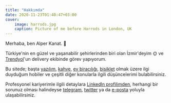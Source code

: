 ```yaml
---
title: "Hakkımda"
date: 2020-11-23T01:40:47+03:00
cover:
    image: harrods.jpg
    caption: Picture of me before Harrods in London, UK
---
```


Merhaba, ben Alper Kanat. 👋

Türkiye'nin en güzel ve yaşanabilir şehirlerinden biri olan İzmir'deyim 🌞 ve [Trendyol](https://trendyol.com)'un 
delivery ekibinde görev yapıyorum.

Bu sitede; başta [yazılım](/tags/yazılım), [kahve](/tags/kahve), [ev biracılığı](/tags/bira), 
[bisiklet](/tags/bisiklet) olmak üzere ilgi duyduğum hobiler ve çeşitli diğer konularla ilgili düşüncelerimi 
bulabilirsiniz.

Profesyonel kariyerimle ilgili detaylara [LinkedIn profilimden](https://www.linkedin.com/in/tunix/), herhangi bir 
sorunuz olması halindeyse [telegram](https://t.me/alperkanat), [twitter](https://twitter.com/tunix) ya da 
[e-posta](mailto:me-@-alperkan.at) yoluyla ulaşabilirsiniz.
